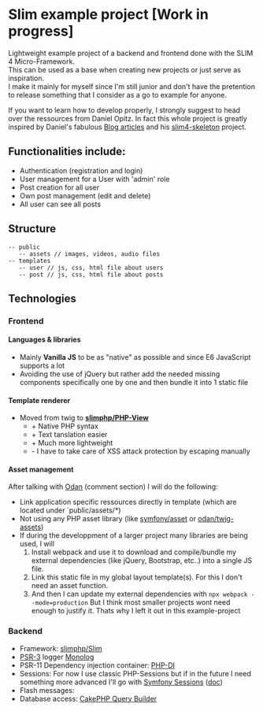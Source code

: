 # Slim example project [Work in progress]
Lightweight example project of a backend and frontend done with the SLIM 4 Micro-Framework.   
This can be used as a base when creating new projects or just serve as inspiration.    
I make it mainly for myself since I'm still junior and don't have the pretention to release something that I consider as a go to example for anyone.  
   
If you want to learn how to develop properly, I strongly suggest to head over the ressources from Daniel Opitz.
In fact this whole project is greatly inspired by Daniel's fabulous [Blog articles](https://odan.github.io/) and his [slim4-skeleton](https://odan.github.io/slim4-skeleton/) project.
  
## Functionalities include:
* Authentication (registration and login)
* User management for a User with 'admin' role
* Post creation for all user
* Own post management (edit and delete)
* All user can see all posts 

## Structure 
```
-- public
   -- assets // images, videos, audio files
-- templates 
   -- user // js, css, html file about users
   -- post // js, css, html file about posts
```

## Technologies
### Frontend
#### Languages & libraries
* Mainly **Vanilla JS** to be as "native" as possible and since E6 JavaScript supports a lot 
* Avoiding the use of jQuery but rather add the needed missing components specifically one by one and then bundle it into 1 static file 
#### Template renderer
* Moved from twig to **[slimphp/PHP-View](https://github.com/slimphp/PHP-View)** 
  * \+ Native PHP syntax
  * \+ Text tanslation easier
  * \+ Much more lightweight 
  * \- I have to take care of XSS attack protection by escaping manually
#### Asset management 
After talking with [Odan](http://disq.us/p/2dlx8ql) (comment section) I will do the following:
* Link application specific ressources directly in template (which are located under `public/assets/*)
* Not using any PHP asset library (like [symfony/asset](https://github.com/symfony/asset) or [odan/twig-assets](https://github.com/odan/twig-assets))
* If during the developpment of a larger project many libraries are being used, I will
    1. Install webpack and use it to download and compile/bundle my external dependencies (like jQuery, Bootstrap, etc..) into a single JS file.
    1. Link this static file in my global layout template(s). For this I don't need an asset function.
    1. And then I can update my external dependencies with `npx webpack --mode=production`
  But I think most smaller projects wont need enough to justify it. Thats why I left it out in this example-project 
### Backend
* Framework: [slimphp/Slim](https://github.com/slimphp/Slim)
* [PSR-3](https://github.com/php-fig/fig-standards/blob/master/accepted/PSR-3-logger-interface.md) logger [Monolog](https://github.com/Seldaek/monolog)
* PSR-11 Dependency injection container: [PHP-DI](https://github.com/PHP-DI/PHP-DI)
* Sessions: For now I use classic PHP-Sessions but if in the future I need something more advanced I'll go with [Symfony Sessions](https://github.com/symfony/http-foundation) ([doc](https://odan.github.io/2020/08/09/slim4-http-session.html))
* Flash messages: 
* Database access: [CakePHP Query Builder](https://book.cakephp.org/4/en/orm/query-builder.html)




